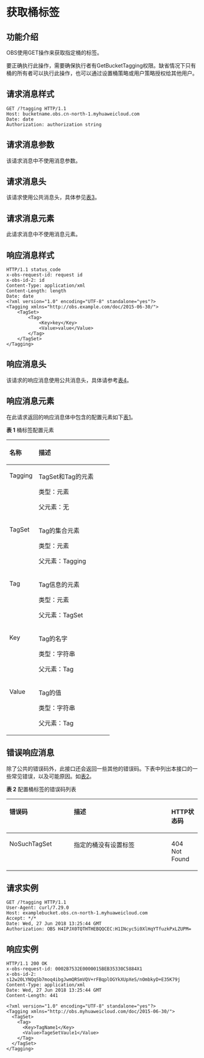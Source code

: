 # 获取桶标签<a name="ZH-CN_TOPIC_0105135553"></a>

## 功能介绍<a name="section5584184924715"></a>

OBS使用GET操作来获取指定桶的标签。

要正确执行此操作，需要确保执行者有GetBucketTagging权限。缺省情况下只有桶的所有者可以执行此操作，也可以通过设置桶策略或用户策略授权给其他用户。

## 请求消息样式<a name="section760823317564"></a>

```
GET /?tagging HTTP/1.1 
Host: bucketname.obs.cn-north-1.myhuaweicloud.com 
Date: date 
Authorization: authorization string
```

## 请求消息参数<a name="section1371325895711"></a>

该请求消息中不使用消息参数。

## 请求消息头<a name="section1082510151584"></a>

该请求使用公共消息头，具体参见[表3](REST-API介绍.md#table25197309)。

## 请求消息元素<a name="section4216153718588"></a>

此请求消息中不使用消息元素。

## 响应消息样式<a name="section7375637599"></a>

```
HTTP/1.1 status_code
x-obs-request-id: request id 
x-obs-id-2: id  
Content-Type: application/xml 
Content-Length: length 
Date: date 
<?xml version="1.0" encoding="UTF-8" standalone="yes"?> 
<Tagging xmlns="http://obs.example.com/doc/2015-06-30/">
    <TagSet> 
        <Tag> 
            <Key>key</Key> 
            <Value>value</Value> 
        </Tag> 
    </TagSet> 
</Tagging>
```

## 响应消息头<a name="section4327836215"></a>

该请求的响应消息使用公共消息头，具体请参考[表4](REST-API介绍.md#d0e686)。

## 响应消息元素<a name="section2085012491723"></a>

在此请求返回的响应消息体中包含的配置元素如下[表1](#table1881863118318)。

**表 1**  桶标签配置元素

<a name="table1881863118318"></a>
<table><thead align="left"><tr id="row510493213318"><th class="cellrowborder" valign="top" width="28.28%" id="mcps1.2.3.1.1"><p id="p210412321531"><a name="p210412321531"></a><a name="p210412321531"></a>名称</p>
</th>
<th class="cellrowborder" valign="top" width="71.72%" id="mcps1.2.3.1.2"><p id="p171041532932"><a name="p171041532932"></a><a name="p171041532932"></a>描述</p>
</th>
</tr>
</thead>
<tbody><tr id="row410416329318"><td class="cellrowborder" valign="top" width="28.28%" headers="mcps1.2.3.1.1 "><p id="p1010419321639"><a name="p1010419321639"></a><a name="p1010419321639"></a>Tagging</p>
</td>
<td class="cellrowborder" valign="top" width="71.72%" headers="mcps1.2.3.1.2 "><p id="p13105932231"><a name="p13105932231"></a><a name="p13105932231"></a>TagSet和Tag的元素</p>
<p id="p6105203213312"><a name="p6105203213312"></a><a name="p6105203213312"></a>类型：元素</p>
<p id="p16105732833"><a name="p16105732833"></a><a name="p16105732833"></a>父元素：无</p>
</td>
</tr>
<tr id="row14105163211311"><td class="cellrowborder" valign="top" width="28.28%" headers="mcps1.2.3.1.1 "><p id="p1810514321035"><a name="p1810514321035"></a><a name="p1810514321035"></a>TagSet</p>
</td>
<td class="cellrowborder" valign="top" width="71.72%" headers="mcps1.2.3.1.2 "><p id="p161051832232"><a name="p161051832232"></a><a name="p161051832232"></a>Tag的集合元素</p>
<p id="p101067329315"><a name="p101067329315"></a><a name="p101067329315"></a>类型：元素</p>
<p id="p17106032232"><a name="p17106032232"></a><a name="p17106032232"></a>父元素：Tagging</p>
</td>
</tr>
<tr id="row31061327320"><td class="cellrowborder" valign="top" width="28.28%" headers="mcps1.2.3.1.1 "><p id="p15106632132"><a name="p15106632132"></a><a name="p15106632132"></a>Tag</p>
</td>
<td class="cellrowborder" valign="top" width="71.72%" headers="mcps1.2.3.1.2 "><p id="p121066328312"><a name="p121066328312"></a><a name="p121066328312"></a>Tag信息的元素</p>
<p id="p21061232330"><a name="p21061232330"></a><a name="p21061232330"></a>类型：元素</p>
<p id="p18107432939"><a name="p18107432939"></a><a name="p18107432939"></a>父元素：TagSet</p>
</td>
</tr>
<tr id="row18107832932"><td class="cellrowborder" valign="top" width="28.28%" headers="mcps1.2.3.1.1 "><p id="p0107232634"><a name="p0107232634"></a><a name="p0107232634"></a>Key</p>
</td>
<td class="cellrowborder" valign="top" width="71.72%" headers="mcps1.2.3.1.2 "><p id="p9107163212319"><a name="p9107163212319"></a><a name="p9107163212319"></a>Tag的名字</p>
<p id="p141077321433"><a name="p141077321433"></a><a name="p141077321433"></a>类型：字符串</p>
<p id="p101088323316"><a name="p101088323316"></a><a name="p101088323316"></a>父元素：Tag</p>
</td>
</tr>
<tr id="row10108032336"><td class="cellrowborder" valign="top" width="28.28%" headers="mcps1.2.3.1.1 "><p id="p810823216311"><a name="p810823216311"></a><a name="p810823216311"></a>Value</p>
</td>
<td class="cellrowborder" valign="top" width="71.72%" headers="mcps1.2.3.1.2 "><p id="p1010873217315"><a name="p1010873217315"></a><a name="p1010873217315"></a>Tag的值</p>
<p id="p11108113215315"><a name="p11108113215315"></a><a name="p11108113215315"></a>类型：字符串</p>
<p id="p310820325310"><a name="p310820325310"></a><a name="p310820325310"></a>父元素：Tag</p>
</td>
</tr>
</tbody>
</table>

## 错误响应消息<a name="section75624441842"></a>

除了公共的错误码外，此接口还会返回一些其他的错误码。下表中列出本接口的一些常见错误，以及可能原因。如[表2](#table1488314173514)。

**表 2**  配置桶标签的错误码列表

<a name="table1488314173514"></a>
<table><thead align="left"><tr id="row6181181352"><th class="cellrowborder" valign="top" width="33.67%" id="mcps1.2.4.1.1"><p id="p11810181514"><a name="p11810181514"></a><a name="p11810181514"></a>错误码</p>
</th>
<th class="cellrowborder" valign="top" width="51.019999999999996%" id="mcps1.2.4.1.2"><p id="p618131810511"><a name="p618131810511"></a><a name="p618131810511"></a>描述</p>
</th>
<th class="cellrowborder" valign="top" width="15.310000000000002%" id="mcps1.2.4.1.3"><p id="p18190181851"><a name="p18190181851"></a><a name="p18190181851"></a>HTTP状态码</p>
</th>
</tr>
</thead>
<tbody><tr id="row1719418653"><td class="cellrowborder" valign="top" width="33.67%" headers="mcps1.2.4.1.1 "><p id="p1019218752"><a name="p1019218752"></a><a name="p1019218752"></a>NoSuchTagSet</p>
</td>
<td class="cellrowborder" valign="top" width="51.019999999999996%" headers="mcps1.2.4.1.2 "><p id="p14197185516"><a name="p14197185516"></a><a name="p14197185516"></a>指定的桶没有设置标签</p>
</td>
<td class="cellrowborder" valign="top" width="15.310000000000002%" headers="mcps1.2.4.1.3 "><p id="p21916186514"><a name="p21916186514"></a><a name="p21916186514"></a>404 Not Found</p>
</td>
</tr>
</tbody>
</table>

## 请求实例<a name="section51791023968"></a>

```
GET /?tagging HTTP/1.1   
User-Agent: curl/7.29.0   
Host: examplebucket.obs.cn-north-1.myhuaweicloud.com
Accept: */*   
Date: Wed, 27 Jun 2018 13:25:44 GMT  
Authorization: OBS H4IPJX0TQTHTHEBQQCEC:H1INcyc5i0XlHqYTfuzkPxLZUPM=
```

## 响应实例<a name="section18234571088"></a>

```
HTTP/1.1 200 OK 
x-obs-request-id: 0002B7532E0000015BEB35330C5884X1 
x-obs-id-2: s12w20LYNQqSb7moq4ibgJwmQRSmVQV+rFBqplOGYkXUpXeS/nOmbkyD+E35K79j 
Content-Type: application/xml 
Date: Wed, 27 Jun 2018 13:25:44 GMT 
Content-Length: 441 

<?xml version="1.0" encoding="UTF-8" standalone="yes"?>
<Tagging xmlns="http://obs.myhuaweicloud.com/doc/2015-06-30/">
  <TagSet>
    <Tag>
      <Key>TagName1</Key>
      <Value>TageSetVaule1</Value>
    </Tag>
  </TagSet>
</Tagging>
```

